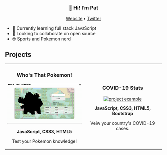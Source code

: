 <h3 align="center">👋 Hi! I'm Pat</h3>
<p align="center">
  <a href="https://www.patricksnowden.com" target="_blank">Website</a> •
  <a href="https://twitter.com/snowsneakers_" target="_blank">Twitter</a>
</p>

- 🌱 Currently learning full stack JavaScript
- 👯 Looking to collaborate on open source
- 🤓 Sports and Pokemon nerd


<h2 align="left" color="white">Projects</h2>

<div align="center">
<table>
      <tr>
        <td width="50%">
          <h3 align="center">Who's That Pokemon!</h3>
          <p align="center">
            <a href="https://www.whosthatpokemonsp.netlify.app" target="_blank"> <img src="https://github.com/snowsneakers/snowsneakers/blob/main/updatedgif.gif?raw=true" alt="project example"/> </a>
		<p align="center"><strong>JavaScript, CSS3, HTML5</strong>
            <p align="center">
             Test your Pokemon knowledge!
            </p>
          </p>
        </td>
	<td width="50%">
          <h3 align="center">COVID-19 Stats</h3>
          <p align="center">
            <a href="https://www.covidnineteenstats.netlify.app" target="_blank"> <img src="https://github.com/snowsneakers/snowsneakers/blob/main/covidstats.gif?raw=true" alt="project example"/> </a>
		  <p align="center"><strong>JavaScript, CSS3, HTML5, Bootstrap</strong>
            <p align="center">
             Veiw your country's COVID-19 cases.
            </p>
          </p>
        </td>
</table>
</div>

  
